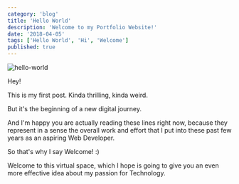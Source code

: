 ```yaml
---
category: 'blog'
title: 'Hello World'
description: 'Welcome to my Portfolio Website!'
date: '2018-04-05'
tags: ['Hello World', 'Hi', 'Welcome']
published: true
---
```


![hello-world](/static/images/blog-posts/hello.jpg)

Hey!

This is my first post. Kinda thrilling, kinda weird.

But it's the beginning of a new digital journey.

And I'm happy you are actually reading these lines right now, because they represent in a sense the overall work and effort that I put into these past few years as an aspiring Web Developer.

So that's why I say Welcome! :)

Welcome to this virtual space, which I hope is going to give you an even more effective idea about my passion for Technology.
